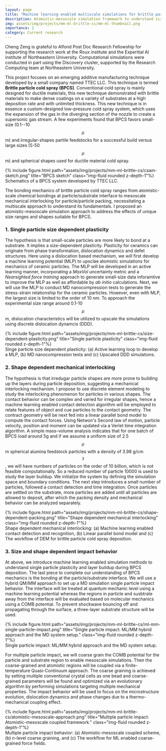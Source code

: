 ```yaml
---
layout: page
title: "Machine learning enabled multiscale simulations for brittle particle cold spray"
description: Atomistic-mesoscale simulation framework to understand size and shape effects of particle feedstock for brittle particle cold spray
img: assets/img/projects/mm-ml-brittle-cs/mm-ml-thumbnail.png
importance: 2
category: Current research
---
```


<script src='https://cdnjs.cloudflare.com/ajax/libs/mathjax/2.7.4/MathJax.js?config=default'></script>
Cheng Zeng is grateful to Alfond Post Doc Research Fellowship for supporting the research work at the Roux institute and the Experitial AI institute of Northeastern University. Computational simulations were conducted in part using the Discovery cluster, supported by the Research Computing team at Northeastern University.

This project focuses on an emerging additive manufacturing technique developed by a small company named TTEC LLC. This technique is termed **Brittle particle cold spray (BPCS)**. Conventional cold spray is mainly designed for ductile materials, this new technique demonstrated with brittle materials to make dense coatings on a variety of substrates at a high deposition rate and with unlimited thickness. This new technique is in essence a custom-designed low-pressure cold spray system, which uses the expansion of the gas in the diverging section of the nozzle to create a supersonic gas stream. A few experiments found that BPCS favors small-size (0.1--10 $$\mu$$m) and irregular-shapes partile feedstocks for a successful build versus large sizes (5-50 $$\mu$$m) and spherical shapes used for ductile material cold spray.


<div class="row justify-content-sm-center">
        {% include figure.html path="assets/img/projects/mm-ml-brittle-cs/csam-sketch.png" title="BPCS sketch" class="img-fluid rounded z-depth-1"%}
</div>
<div class="caption">
    Schematics of a BPCS system developed by TTEC LLC.
</div>

The bonding mechanics of brittle particle cold spray ranges from atomistic-scale chemical bondings at particle/substrate interface to mesoscale mechanical interlocking for particle/particle packing, necessitating a multiscale approach to understand its fundamentals. I proposed an atomistic-mesoscale simulation approach to address the effects of unique size ranges and shapes suitable for BPCS.


### 1. Single particle size dependent plasticity


The hypothesis is that small-scale particles are more likely to bond at a substrate. It implies a size-dependent plasticity. Plasticity for ceramics can originate from phase transformation, dislocation dynamics and defet structures. Here using a dislocation based mechanism, we will first develop a machine learning potential (MLP) to upsclae atomistic simulations for mechanics of ceramic particles. The MLP will be developed in an active learning manner, incorporating a *MaxVol* uncertainty metric and a *Nearsighted force training* approach to generate small-size data inforamtive to improve the MLP as well as affordable by *ab initio* calculations. Next, we will use the MLP to conduct MD nanocompression tests to generate the stress-strain relationship for the ceramic particles. However, even with MLP, the largest size is limited to the order of 10 nm. To approach the experimental size range around 0.1-10 $$\mu$$m, dislocation characteristics will be utilized to upscale the simulations using discrete dislocation dynamcis (DDD).

<div class="row justify-content-sm-center">
    <div class="col-sm-11 mt-3 mt-md-0">
        {% include figure.html path="assets/img/projects/mm-ml-brittle-cs/size-dependent-plasticity.png" title="Single particle plasticity" class="img-fluid rounded z-depth-1"%}
    </div>
</div>
<div class="caption">
    Singe particle size dependent plasticity: (a) Active learning loop to develop a MLP, (b) MD nanocompression tests  and (c) Upscaled DDD simulations.
</div>


### 2. Shape dependent mechanical interlocking

The hypothesis is that irredugar particle shapes are more prone to building up the layers during particle deposition, suggesting a mechanical interlocking mechanism. I propose to use discrete element modeling to study the interlocking phenomenon for particles in various shapes. The contact behavior can be complex and varied for irregular shapes, hence a machine learning enabled contact detection algorithm will be employed to relate features of object and cue particles to the contact geometry. The contract geometry will be next fed into a linear parallel bond model to compute the contact forces. Using Netwon's Second law of motion, particle velocity, position and moment can be updated via a Verlet time integration algorithm. A simple mass-volume analysis indicates that for one batch of BPCS load around 5g and if we assume a uniform size of 2.5 $$\mu$$m spherical alumina feedstock particles with a density of 3.98 g/cm$$^3$$, we will have numbers of particles on the order of 10 billion, which is not feasible computationally. So a reduced number of particle 10000 is used to study the layer buildup. We initialize the system by defining the simulation space and boundary conditions. The next step introduces a small number of particles, followed a contact detection and time integration. Once particles are settled on the substrate, more particles are added until all particles are allowed to deposit, after which the packing density and mechanical behavior can be analyzed separately.


<div class="row justify-content-sm-center">
    <div class="col-sm-10 mt-3 mt-md-0">
        {% include figure.html path="assets/img/projects/mm-ml-brittle-cs/shape-dependent-packing.png" title="Shape dependent mechanical interlocking" class="img-fluid rounded z-depth-1"%}
    </div>
</div>
<div class="caption">
    Shape dependent mechanical interlocking: (a) Machine learning enabled contact detection and recognition, (b) Linear parallel bond model  and (c) The workflow of DEM for brittle particle cold spray deposition.
</div>


### 3. Size and shape dependent impact behavior

At above, we introduce machine learning enabled simulation methods to understand single particle plasticity and layer buildup during BPCS deposition. The last piece to complete our understanding of BPCS mechanics is the bonding at the particle/substrate interface. We will use a hybrid QM/MM approach to set up a MD simulation single particle impact behavior. The interface will be treated at quantum mechanic level using a machine learning potential whereas the regions in particle and susbtrate away from the interface will be evaluated based on molecular mechanics using a COMB potential. To prevent shockwave bouncing off and propagating through the surface, a three-layer substrate structure will be used.

<div class="row justify-content-sm-center">
    <div class="col-sm-8 mt-3 mt-md-0">
        {% include figure.html path="assets/img/projects/mm-ml-brittle-cs/ml-mm-single-particle-impact.png" title="Single particle impact: ML/MM hybrid approach and the MD system setup." class="img-fluid rounded z-depth-1"%}
    </div>
</div>
<div class="caption">
    Single particle impact: ML/MM hybrid approach and the MD system setup.
</div>

For multiple particle impact, we will coarse grain the COMB potential for the particle and substrate region to enable mesoscale simulations. Then the coarse-grained and atomistic regions will be coupled via a finite-temperature Quasi-Continuum approach. The coarse graining is achieved by setting multiple conventional crystal cells as one bead and coarse-grained parameters will be found and optimized via an evolutionary algorithm by performing simulations targeting multiple mechanical properties. The impact behavior will be used to focus on the microstructure evolution, dislocation dynamics and phase changes due to a thermo-mechanical coupling effect.

<div class="row justify-content-sm-center">
    <div class="col-sm-11 mt-3 mt-md-0">
        {% include figure.html path="assets/img/projects/mm-ml-brittle-cs/atomistic-mesoscale-approach.png" title="Multiple particle impact: Atomistic-mesoscale coupled framework." class="img-fluid rounded z-depth-1"%}
    </div>
</div>
<div class="caption">
    Multiple particle impact behavior: (a) Atomistic-mesoscale coupled scheme, (b) n-level coarse graining, and (c) The workflow for ML enabled coarse-grained force fields.
</div>
